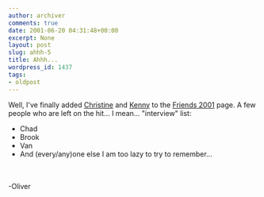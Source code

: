 ```yaml
---
author: archiver
comments: true
date: 2001-06-20 04:31:48+00:00
excerpt: None
layout: post
slug: ahhh-5
title: Ahhh...
wordpress_id: 1437
tags:
- oldpost
---
```


Well, I've finally added <a href="http://www.oliverweb.com/friends2001/christine.shtml">Christine</a> and <a href="http://www.oliverweb.com/friends2001/kenny.shtml">Kenny</a> to the <a href="http://www.oliverweb.com/friends2001/">Friends 2001</a> page. A few people who are left on the hit... I mean... "interview" list:<ul><li>Chad</li><li>Brook</li><li>Van</li><li>And (every/any)one else I am too lazy to try to remember...</li></ul><br /><br />-Oliver